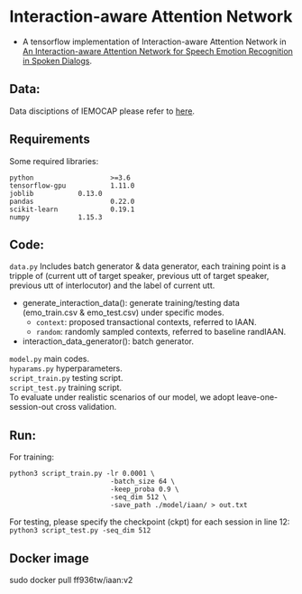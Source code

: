 # Interaction-aware Attention Network
+ A tensorflow implementation of Interaction-aware Attention Network in [An Interaction-aware Attention Network for Speech Emotion Recognition in Spoken Dialogs](https://ieeexplore.ieee.org/document/8683293/references#references).

## Data:
Data disciptions of IEMOCAP please refer to [here](https://sail.usc.edu/iemocap/).

## Requirements
Some required libraries:
```
python                   >=3.6   
tensorflow-gpu           1.11.0
joblib   		 0.13.0
pandas                   0.22.0
scikit-learn             0.19.1
numpy			 1.15.3
```
## Code:
`data.py`   Includes batch generator & data generator, each training point is a tripple of (current utt of target speaker, previous utt of target speaker, previous utt of interlocutor) and the label of current utt.
+ generate_interaction_data(): generate training/testing data (emo_train.csv & emo_test.csv) under specific modes.
    + `context`: proposed transactional contexts, referred to IAAN.
    + `random`: randomly sampled contexts, referred to baseline randIAAN.
+ interaction_data_generator(): batch generator.

`model.py`  main codes.  
`hyparams.py`   hyperparameters.  
`script_train.py`   testing script.  
`script_test.py`    training script.  
To evaluate under realistic scenarios of our model, we adopt leave-one-session-out cross validation.

## Run:
For training:  
```
python3 script_train.py -lr 0.0001 \  
                         -batch_size 64 \ 
                         -keep_proba 0.9 \ 
                         -seq_dim 512 \ 
                         -save_path ./model/iaan/ > out.txt
```
For testing, please specify the checkpoint (ckpt) for each session in line 12:  
`python3 script_test.py -seq_dim 512` 

## Docker image
sudo docker pull ff936tw/iaan:v2
